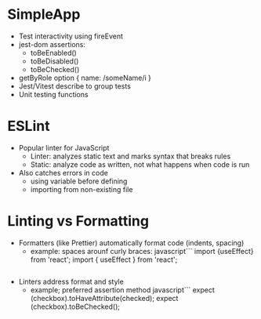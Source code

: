 # SimpleApp

- Test interactivity using fireEvent
- jest-dom assertions:
  - toBeEnabled()
  - toBeDisabled()
  - toBeChecked()
- getByRole option { name: /someName/i }
- Jest/Vitest describe to group tests
- Unit testing functions

# ESLint

- Popular linter for JavaScript
  - Linter: analyzes static text and marks syntax that breaks rules
  - Static: analyze code as written, not what happens when code is run
- Also catches errors in code
  - using variable before defining
  - importing from non-existing file

# Linting vs Formatting

- Formatters (like Prettier) automatically format code (indents, spacing)
  - example: spaces arounf curly braces:
    javascript```
      import {useEffect} from 'react';
      import { useEffect } from 'react';
    ```
- Linters address format and style
  - example; preferred assertion method 
  javascript```
    expect (checkbox).toHaveAttribute(checked);
    expect (checkbox).toBeChecked();
  ```
